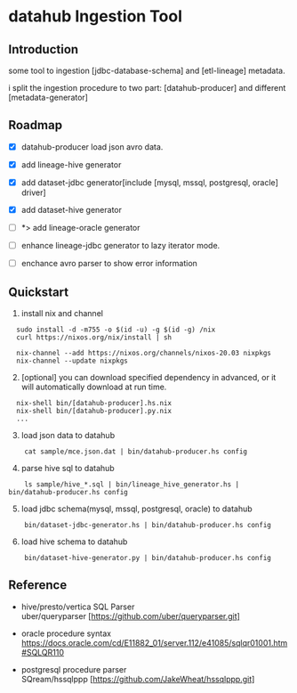 # datahub Ingestion Tool


## Introduction

some tool to ingestion [jdbc-database-schema] and [etl-lineage] metadata.

i split the ingestion procedure to two part: [datahub-producer] and different [metadata-generator]


## Roadmap

- [X] datahub-producer load json avro data.
- [X] add lineage-hive generator
- [X] add dataset-jdbc generator[include [mysql, mssql, postgresql, oracle] driver]
- [X] add dataset-hive generator
- [ ] *> add lineage-oracle generator
- [ ] enhance lineage-jdbc generator to lazy iterator mode.
- [ ] enchance avro parser to show error information 



## Quickstart
1.  install nix and channel

```
  sudo install -d -m755 -o $(id -u) -g $(id -g) /nix
  curl https://nixos.org/nix/install | sh
  
  nix-channel --add https://nixos.org/channels/nixos-20.03 nixpkgs
  nix-channel --update nixpkgs
```

2. [optional] you can download specified dependency in advanced, or it will automatically download at run time.

```
  nix-shell bin/[datahub-producer].hs.nix
  nix-shell bin/[datahub-producer].py.nix
  ...
```

3. load json data to datahub

```
    cat sample/mce.json.dat | bin/datahub-producer.hs config
```

4. parse hive sql to  datahub
```
    ls sample/hive_*.sql | bin/lineage_hive_generator.hs | bin/datahub-producer.hs config
```

5. load jdbc schema(mysql, mssql, postgresql, oracle) to datahub
```
    bin/dataset-jdbc-generator.hs | bin/datahub-producer.hs config
```

6. load hive schema to datahub
```
    bin/dataset-hive-generator.py | bin/datahub-producer.hs config
```

## Reference

- hive/presto/vertica SQL Parser  
  uber/queryparser [https://github.com/uber/queryparser.git]
  
- oracle procedure syntax  
  https://docs.oracle.com/cd/E11882_01/server.112/e41085/sqlqr01001.htm#SQLQR110
  
- postgresql procedure parser  
  SQream/hssqlppp [https://github.com/JakeWheat/hssqlppp.git]
